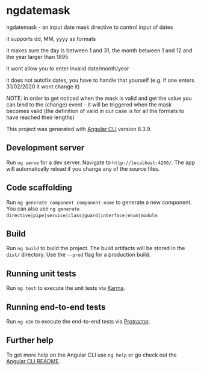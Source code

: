 # ngdatemask

ngdatemask - an input date mask directive to control input of dates

it supports dd, MM, yyyy as formats

it makes sure the day is between 1 and 31, the month between 1 and 12 and the year larger than 1895

it wont allow you to enter invalid date/month/year

it does not autofix dates, you have to handle that yourself (e.g. if one enters 31/02/2020 it wont change it)

NOTE: in order to get noticed when the mask is valid and get the value you can bind to the (change) event - it will be triggered when the mask becomes valid (the definition of valid in our case is for all the formats to have reached their lengths)

This project was generated with [Angular CLI](https://github.com/angular/angular-cli) version 8.3.9.

## Development server

Run `ng serve` for a dev server. Navigate to `http://localhost:4200/`. The app will automatically reload if you change any of the source files.

## Code scaffolding

Run `ng generate component component-name` to generate a new component. You can also use `ng generate directive|pipe|service|class|guard|interface|enum|module`.

## Build

Run `ng build` to build the project. The build artifacts will be stored in the `dist/` directory. Use the `--prod` flag for a production build.

## Running unit tests

Run `ng test` to execute the unit tests via [Karma](https://karma-runner.github.io).

## Running end-to-end tests

Run `ng e2e` to execute the end-to-end tests via [Protractor](http://www.protractortest.org/).

## Further help

To get more help on the Angular CLI use `ng help` or go check out the [Angular CLI README](https://github.com/angular/angular-cli/blob/master/README.md).
